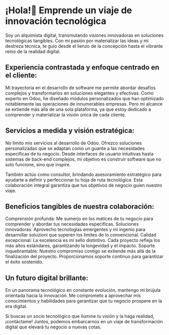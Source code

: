 # ¡Hola!👋 Emprende un viaje de innovación tecnológica
Soy un alquimista digital, transmutando visiones innovadoras en soluciones tecnológicas tangibles. Con mi pasión por materializar las ideas y mi destreza técnica, te guío desde el lienzo de la concepción hasta el vibrante reino de la realidad digital.

## Experiencia contrastada y enfoque centrado en el cliente:

Mi trayectoria en el desarrollo de software me permite abordar desafíos complejos y transformarlos en soluciones elegantes y efectivas. Como experto en Odoo, he diseñado módulos personalizados que han optimizado notablemente las operaciones de innumerables empresas. Pero mi alcance se extiende más allá de una sola plataforma, ya que estoy dedicado a comprender y materializar la visión única de cada cliente.

## Servicios a medida y visión estratégica:

No limito mis servicios al desarrollo de Odoo. Ofrezco soluciones personalizadas que se adaptan como un guante a las necesidades específicas de tu negocio. Desde interfaces de usuario intuitivas hasta sistemas de back-end complejos, mi objetivo es construir software que no solo funcione, sino que inspire.

También actúo como consultor, brindando asesoramiento estratégico para ayudarte a definir y perfeccionar tu hoja de ruta tecnológica. Esta colaboración integral garantiza que tus objetivos de negocio guíen nuestro viaje.

## Beneficios tangibles de nuestra colaboración:

Comprensión profunda: Me sumerjo en los matices de tu negocio para comprender y abordar tus necesidades específicas.
Soluciones innovadoras: Aprovecho tecnologías emergentes y mi ingenio para desarrollar soluzioni que superen los límites de lo convencional.
Calidad excepcional: La excelencia es mi sello distintivo. Cada proyecto refleja los más altos estándares, garantizando la longevidad y el impacto.
Soporte inquebrantable: Nuestro compromiso contigo se extiende más allá de la finalización del proyecto. Proporcionamos soporte continuo para garantizar el éxito sostenido.

## Un futuro digital brillante:

En un panorama tecnológico en constante evolución, mantengo mi brújula orientada hacia la innovación. Me comprometo a aprovechar mis conocimientos y habilidades para garantizar que tu negocio prospere en la era digital.

Si buscas un socio tecnológico que ilumine tu visión y la haga realidad, ¡contáctame! Juntos, podemos embarcarnos en un viaje de transformación digital que elevará tu negocio a nuevas cotas.
